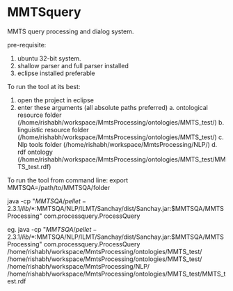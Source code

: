 MMTSquery
=========

MMTS query processing and dialog system.

pre-requisite:
1. ubuntu 32-bit system.
2. shallow parser and full parser installed
3. eclipse installed preferable


To run the tool at its best:

1. open the project in eclipse
2. enter these arguments (all absolute paths preferred)
	a. ontological resource folder (/home/rishabh/workspace/MmtsProcessing/ontologies/MMTS_test/)
	b. linguistic resource folder (/home/rishabh/workspace/MmtsProcessing/ontologies/MMTS_test/)
	c. Nlp tools folder (/home/rishabh/workspace/MmtsProcessing/NLP/)
	d. rdf ontology (/home/rishabh/workspace/MmtsProcessing/ontologies/MMTS_test/MMTS_test.rdf)

To run the tool from command line:
export MMTSQA=/path/to/MMTSQA/folder

java -cp "$MMTSQA/pellet-2.3.1/lib/*:$MMTSQA/NLP/ILMT/Sanchay/dist/Sanchay.jar:$MMTSQA/MMTSProcessing" com.processquery.ProcessQuery <ontological resource folder> <linguistic resource folder> <Nlp tools folder> <rdf ontology>

eg.
java -cp "$MMTSQA/pellet-2.3.1/lib/*:$MMTSQA/NLP/ILMT/Sanchay/dist/Sanchay.jar:$MMTSQA/MMTSProcessing" com.processquery.ProcessQuery /home/rishabh/workspace/MmtsProcessing/ontologies/MMTS_test/ /home/rishabh/workspace/MmtsProcessing/ontologies/MMTS_test/ /home/rishabh/workspace/MmtsProcessing/NLP/ /home/rishabh/workspace/MmtsProcessing/ontologies/MMTS_test/MMTS_test.rdf
